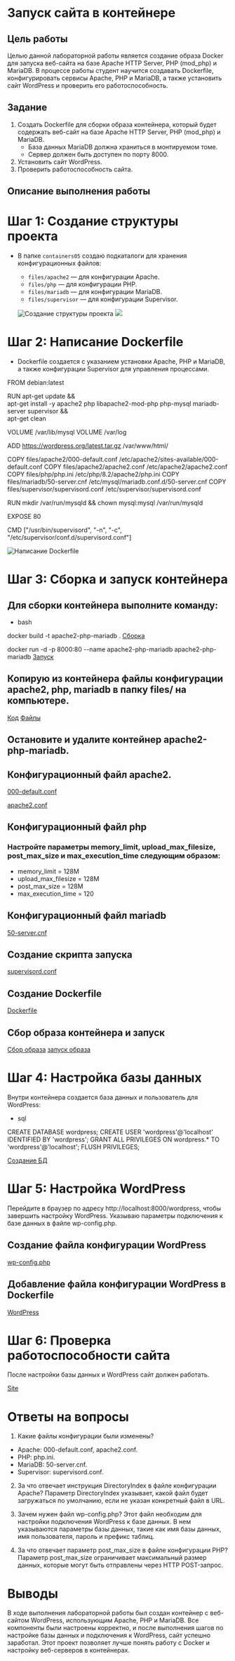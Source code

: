 # Запуск сайта в контейнере

## Цель работы
Целью данной лабораторной работы является создание образа Docker для запуска веб-сайта на базе Apache HTTP Server, PHP (mod_php) и MariaDB. В процессе работы студент научится создавать Dockerfile, конфигурировать сервисы Apache, PHP и MariaDB, а также установить сайт WordPress и проверить его работоспособность.

## Задание
1. Создать Dockerfile для сборки образа контейнера, который будет содержать веб-сайт на базе Apache HTTP Server, PHP (mod_php) и MariaDB.
   - База данных MariaDB должна храниться в монтируемом томе.
   - Сервер должен быть доступен по порту 8000.
2. Установить сайт WordPress.
3. Проверить работоспособность сайта.

## Описание выполнения работы

# Шаг 1: Создание структуры проекта
- В папке `containers05` создаю подкаталоги для хранения конфигурационных файлов:
    - `files/apache2` — для конфигурации Apache.
    - `files/php` — для конфигурации PHP.
    - `files/mariadb` — для конфигурации MariaDB.
    - `files/supervisor` — для конфигурации Supervisor.

  ![Создание структуры проекта](images/0.png)
  ![](images/1.png)
# Шаг 2: Написание Dockerfile
- Dockerfile создается с указанием установки Apache, PHP и MariaDB, а также конфигурации Supervisor для управления процессами.

FROM debian:latest

RUN apt-get update && \
    apt-get install -y apache2 php libapache2-mod-php php-mysql mariadb-server supervisor && \
    apt-get clean

VOLUME /var/lib/mysql
VOLUME /var/log

ADD https://wordpress.org/latest.tar.gz /var/www/html/

COPY files/apache2/000-default.conf /etc/apache2/sites-available/000-default.conf
COPY files/apache2/apache2.conf /etc/apache2/apache2.conf
COPY files/php/php.ini /etc/php/8.2/apache2/php.ini
COPY files/mariadb/50-server.cnf /etc/mysql/mariadb.conf.d/50-server.cnf
COPY files/supervisor/supervisord.conf /etc/supervisor/supervisord.conf

RUN mkdir /var/run/mysqld && chown mysql:mysql /var/run/mysqld

EXPOSE 80

CMD ["/usr/bin/supervisord", "-n", "-c", "/etc/supervisor/conf.d/supervisord.conf"] 

![Написание Dockerfile](images/2.png)
# Шаг 3: Сборка и запуск контейнера
## Для сборки контейнера выполните команду:

- bash

docker build -t apache2-php-mariadb .
[Сборка](images/3.png)

docker run -d -p 8000:80 --name apache2-php-mariadb apache2-php-mariadb
[Запуск](images/4.png)

## Копирую из контейнера файлы конфигурации apache2, php, mariadb в папку files/ на компьютере.
[Код](images/5.png)
[Файлы](images/6.png)

## Остановите и удалите контейнер apache2-php-mariadb.
[](images/7.png)

## Конфигурационный файл apache2.
[000-default.conf](images/8.png)

[apache2.conf](images/9.png)

## Конфигурационный файл php

### Настройте параметры memory_limit, upload_max_filesize, post_max_size и max_execution_time следующим образом:

- memory_limit = 128M
- upload_max_filesize = 128M
- post_max_size = 128M
- max_execution_time = 120

## Конфигурационный файл mariadb
[50-server.cnf](images/10.png)

## Создание скрипта запуска
[supervisord.conf](images/11.png)

## Создание Dockerfile
[Dockerfile](images/12.png)

## Сбор образа контейнера и запуск 
[Сбор образа](images/13.png)
[запуск образа](images/14.png)
# Шаг 4: Настройка базы данных
Внутри контейнера создается база данных и пользователь для WordPress:

- sql

CREATE DATABASE wordpress;
CREATE USER 'wordpress'@'localhost' IDENTIFIED BY 'wordpress';
GRANT ALL PRIVILEGES ON wordpress.* TO 'wordpress'@'localhost';
FLUSH PRIVILEGES;

[Создание БД](images/15.png)

# Шаг 5: Настройка WordPress
Перейдите в браузер по адресу http://localhost:8000/wordpress, чтобы завершить настройку WordPress. Указываю параметры подключения к базе данных в файле wp-config.php.

## Создание файла конфигурации WordPress
[wp-config.php](images/16.png)

## Добавление файла конфигурации WordPress в Dockerfile
[WordPress](images/17.png)

# Шаг 6: Проверка работоспособности сайта
После настройки базы данных и WordPress сайт должен работать.

[Site](images/18.png)

# Ответы на вопросы
1. Какие файлы конфигурации были изменены?
- Apache: 000-default.conf, apache2.conf.
- PHP: php.ini.
- MariaDB: 50-server.cnf.
- Supervisor: supervisord.conf.

2. За что отвечает инструкция DirectoryIndex в файле конфигурации Apache?
Параметр DirectoryIndex указывает, какой файл будет загружаться по умолчанию, если не указан конкретный файл в URL.

3. Зачем нужен файл wp-config.php?
Этот файл необходим для настройки подключения WordPress к базе данных. В нем указываются параметры базы данных, такие как имя базы данных, имя пользователя, пароль и префикс таблиц.

4. За что отвечает параметр post_max_size в файле конфигурации PHP?
Параметр post_max_size ограничивает максимальный размер данных, которые могут быть отправлены через HTTP POST-запрос.

# Выводы
В ходе выполнения лабораторной работы был создан контейнер с веб-сайтом WordPress, использующим Apache, PHP и MariaDB.
Все компоненты были настроены корректно, и после выполнения шагов по настройке базы данных и подключения к WordPress, сайт успешно заработал. 
Этот проект позволяет лучше понять работу с Docker и настройку веб-серверов в контейнерах.
